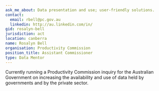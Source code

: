 ```yaml
---
ask_me_about: Data presentation and use; user-friendly solutions.
contact:
  email: rbell@pc.gov.au
  linkedin: http://au.linkedin.com/in/
gid: rosalyn-bell
jurisdiction: act
location: canberra
name: Rosalyn Bell
organisation: Productivity Commission
position_title: Assistant Commissioner
type: Data Mentor
---
```


Currently running a Productivity Commission inquiry for the Australian Government on increasing the availability and use of data held by governments and by the private sector.